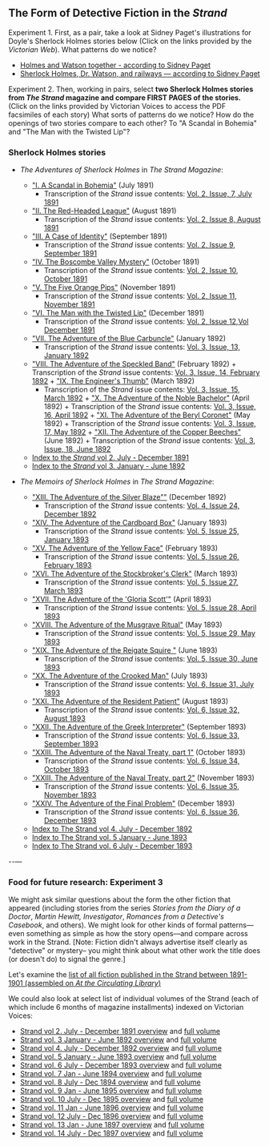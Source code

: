 ## The Form of Detective Fiction in the *Strand*

Experiment 1. First, as a pair, take a look at Sidney Paget's illustrations for Doyle's Sherlock Holmes stories below (Click on the links provided by the *Victorian Web*). What patterns do we notice? 

+ [Holmes and Watson together - according to Sidney Paget](https://victorianweb.org/art/illustration/pagets/together.html)
+ [Sherlock Holmes, Dr. Watson, and railways — according to Sidney Paget](https://victorianweb.org/art/illustration/pagets/rr.html)

Experiment 2. Then, working in pairs, select **two Sherlock Holmes stories from *The Strand* magazine and compare FIRST PAGES of the stories.** (Click on the links provided by Victorian Voices to access the PDF facsimiles of each story) What sorts of patterns do we notice? How do the openings of two stories compare to each other? To "A Scandal in Bohemia" and "The Man with the Twisted Lip"?

### Sherlock Holmes stories

+ *The Adventures of Sherlock Holmes* in *The Strand Magazine*:
	+  ["I. A Scandal in Bohemia"](https://babel.hathitrust.org/cgi/pt?id=njp.32101076380581&seq=69) (July 1891)
		+   Transcription of the *Strand* issue contents: [Vol. 2, Issue, 7, July 1891](https://en.wikisource.org/wiki/The_Strand_Magazine/Volume_2/Issue_7)
	+  ["II. The Red-Headed League"](https://babel.hathitrust.org/cgi/pt?id=njp.32101076380581&seq=198) (August 1891)
		+   Transcription of the *Strand* issue contents:  [Vol. 2, Issue 8, August 1891](https://en.wikisource.org/wiki/The_Strand_Magazine/Volume_2/Issue_8)
	+ ["III. A Case of Identity"](https://babel.hathitrust.org/cgi/pt?id=njp.32101076380581&seq=256) (September 1891)
		+  Transcription of the *Strand* issue contents: [Vol. 2, Issue 9, September 1891](https://en.wikisource.org/wiki/The_Strand_Magazine/Volume_2/Issue_9)
	+ ["IV. The Boscombe Valley Mystery"](https://babel.hathitrust.org/cgi/pt?id=njp.32101076380581&seq=409) (October 1891)
		+   Transcription of the *Strand* issue contents: [Vol. 2, Issue 10, October 1891](https://en.wikisource.org/wiki/The_Strand_Magazine/Volume_2/Issue_10)
	+ ["V. The Five Orange Pips"](https://babel.hathitrust.org/cgi/pt?id=njp.32101076380581&seq=489) (November 1891)
		+  Transcription of the *Strand* issue contents: [Vol. 2, Issue 11, November 1891](https://en.wikisource.org/wiki/The_Strand_Magazine/Volume_2/Issue_11)
	+ ["VI. The Man with the Twisted Lip"](https://babel.hathitrust.org/cgi/pt?id=njp.32101076380581&seq=631) (December 1891)
		+  Transcription of the *Strand* issue contents: [Vol. 2, Issue 12,Vol December 1891](https://en.wikisource.org/wiki/The_Strand_Magazine/Volume_2/Issue_12)
	+  ["VII. The Adventure of the Blue Carbuncle"](https://babel.hathitrust.org/cgi/pt?id=njp.32101076380573&seq=81) (January 1892)
		+   Transcription of the *Strand* issue contents: [Vol. 3, Issue, 13, January 1892](https://en.wikisource.org/wiki/The_Strand_Magazine/Volume_3/Issue_13)
	+    ["VIII. The Adventure of the Speckled Band"](https://babel.hathitrust.org/cgi/pt?id=njp.32101076380573&seq=150) (February 1892)
		+    Transcription of the *Strand* issue contents: [Vol. 3, Issue, 14, February 1892](https://en.wikisource.org/wiki/The_Strand_Magazine/Volume_3/Issue_14)
    	+  ["IX. The Engineer's Thumb"](https://babel.hathitrust.org/cgi/pt?id=njp.32101076380573&seq=284) (March 1892)
	    	+  Transcription of the *Strand* issue contents: [Vol. 3, Issue, 15, March 1892](https://en.wikisource.org/wiki/The_Strand_Magazine/Volume_3/Issue_15)
    	+   ["X. The Adventure of the Noble Bachelor"](https://babel.hathitrust.org/cgi/pt?id=njp.32101076380573&seq=394)  (April 1892)
		+   Transcription of the *Strand* issue contents: [Vol. 3, Issue, 16, April 1892](https://en.wikisource.org/wiki/The_Strand_Magazine/Volume_3/Issue_16)
    	+    ["XI. The Adventure of the Beryl Coronet"](https://babel.hathitrust.org/cgi/pt?id=njp.32101076380573&seq=519) (May 1892)
		+    Transcription of the *Strand* issue contents: [Vol. 3, Issue, 17, May 1892](https://en.wikisource.org/wiki/The_Strand_Magazine/Volume_3/Issue_17)
    	+    ["XII. The Adventure of the Copper Beeches"](https://babel.hathitrust.org/cgi/pt?id=njp.32101076380573&seq=394) (June 1892)
		+    Transcription of the *Strand* issue contents: [Vol. 3, Issue, 18, June 1892](https://en.wikisource.org/wiki/The_Strand_Magazine/Volume_3/Issue_18)
	+    [Index to the *Strand* vol 2. July - December 1891](https://babel.hathitrust.org/cgi/pt?id=njp.32101076380581&seq=677babel.hathitrust.org/cgi/pt?id=njp.32101076380581&seq=677)
	+    [Index to the *Strand* vol 3. January - June 1892](https://babel.hathitrust.org/cgi/pt?id=njp.32101076380573&seq=665)

+ *The Memoirs of Sherlock Holmes* in *The Strand Magazine*: 
	+ ["XIII. The Adventure of the Silver Blaze""](https://babel.hathitrust.org/cgi/pt?id=njp.32101076380565&seq=651) (December 1892)
		+ Transcription of the *Strand* issue contents: [Vol. 4, Issue 24, December 1892](https://en.wikisource.org/wiki/The_Strand_Magazine/Volume_4/Issue_24)
	+ ["XIV. The Adventure of the Cardboard Box"](https://babel.hathitrust.org/cgi/pt?id=njp.32101076380730&seq=69) (January 1893)
		+ Transcription of the *Strand* issue contents: [Vol. 5, Issue 25, January 1893](https://en.wikisource.org/wiki/The_Strand_Magazine/Volume_5/Issue_25)
	+ ["XV. The Adventure of the Yellow Face"](https://babel.hathitrust.org/cgi/pt?id=njp.32101076380730&seq=170) (February 1893)
		+ Transcription of the *Strand* issue contents: [Vol. 5, Issue 26, February 1893](https://en.wikisource.org/wiki/The_Strand_Magazine/Volume_5/Issue_26)
	+ ["XVI. The Adventure of the Stockbroker's Clerk"](https://babel.hathitrust.org/cgi/pt?id=njp.32101076380730&seq=289) (March 1893)
		+ Transcription of the *Strand* issue contents: [Vol. 5, Issue 27, March 1893](https://en.wikisource.org/wiki/The_Strand_Magazine/Volume_5/Issue_27)
	+ ["XVII. The Adventure of the 'Gloria Scott'"](https://babel.hathitrust.org/cgi/pt?id=njp.32101076380730&seq=403) (April 1893)
		+ Transcription of the *Strand* issue contents: [Vol. 5, Issue 28, April 1893](https://en.wikisource.org/wiki/The_Strand_Magazine/Volume_5/Issue_28)
	+ ["XVIII. The Adventure of the Musgrave Ritual"](https://babel.hathitrust.org/cgi/pt?id=njp.32101076380730&seq=487) (May 1893)
		+ Transcription of the *Strand* issue contents: [Vol. 5, Issue 29, May 1893](https://en.wikisource.org/wiki/The_Strand_Magazine/Volume_5/Issue_29)
	+ ["XIX. The Adventure of the Reigate Squire "](https://babel.hathitrust.org/cgi/pt?id=njp.32101076380730&seq=609) (June 1893)
		+ Transcription of the *Strand* issue contents: [Vol. 5, Issue 30, June 1893](https://en.wikisource.org/wiki/The_Strand_Magazine/Volume_5/Issue_30)
	+ ["XX. The Adventure of the Crooked Man"](https://babel.hathitrust.org/cgi/pt?id=mdp.39015086857912&seq=30) (July 1893)
		+ Transcription of the *Strand* issue contents: [Vol. 6, Issue 31, July 1893](https://en.wikisource.org/wiki/The_Strand_Magazine/Volume_6/Issue_31)
	+ ["XXI. The Adventure of the Resident Patient"](https://babel.hathitrust.org/cgi/pt?id=mdp.39015086857912&seq=136) (August 1893)
		+ Transcription of the *Strand* issue contents: [Vol. 6, Issue 32, August 1893](https://en.wikisource.org/wiki/The_Strand_Magazine/Volume_6/Issue_32)
	+ ["XXII. The Adventure of the Greek Interpreter"](https://babel.hathitrust.org/cgi/pt?id=mdp.39015086857912&seq=304) (September 1893)
		+ Transcription of the *Strand* issue contents: [Vol. 6, Issue 33, September 1893](https://en.wikisource.org/wiki/The_Strand_Magazine/Volume_6/Issue_33)
	+ ["XXIII. The Adventure of the Naval Treaty, part 1"](https://babel.hathitrust.org/cgi/pt?id=mdp.39015086857912&seq=400) (October 1893)
		+ Transcription of the *Strand* issue contents: [Vol. 6, Issue 34, October 1893](https://en.wikisource.org/wiki/The_Strand_Magazine/Volume_6/Issue_34)
	+ ["XXIII. The Adventure of the Naval Treaty, part 2"](https://babel.hathitrust.org/cgi/pt?id=mdp.39015086857912&seq=467) (November 1893)
		+ Transcription of the *Strand* issue contents: [Vol. 6, Issue 35, November 1893](https://en.wikisource.org/wiki/The_Strand_Magazine/Volume_6/Issue_35)
	+ ["XXIV. The Adventure of the Final Problem"](https://babel.hathitrust.org/cgi/pt?id=mdp.39015086857912&seq=567) (December 1893)
		+ Transcription of the *Strand* issue contents: [Vol. 6, Issue 36, December 1893](https://en.wikisource.org/wiki/The_Strand_Magazine/Volume_6/Issue_36)
	+ [Index to The Strand vol 4. July - December 1892](https://babel.hathitrust.org/cgi/pt?id=njp.32101076380565&seq=687) 
	+ [Index to The Strand vol. 5 January - June 1893](https://babel.hathitrust.org/cgi/pt?id=njp.32101076380730&seq=657) 
	+ [Index to The Strand vol. 6 July - December 1893](https://babel.hathitrust.org/cgi/pt?id=mdp.39015086857912&seq=729)
	
 	    
--—
### Food for future research: Experiment 3

We might ask similar questions about the form the other fiction that appeared (including stories from the series *Stories from the Diary of a Doctor*, *Martin Hewitt, Investigator*, *Romances from a Detective's Casebook*, and others). We might look for other kinds of formal patterns––even something as simple as how the story opens––and compare across work in the Strand. [Note: Fiction didn't always advertise itself clearly as "detective" or mystery– you might think about what other work the title does (or doesn't do) to signal the genre.]  

Let's examine the [list of all fiction published in the Strand between 1891-1901 (assembled on *At the Circulating Library*)](https://www.victorianresearch.org/atcl/show_periodical.php?jid=122)

We could also look at select list of individual volumes of the Strand (each of which include 6 months of magazine installments) indexed on Victorian Voices:

+ [Strand vol 2. July - December 1891 overview](https://www.victorianvoices.net/magazines/Strand/S1891B.shtml) and [full volume](https://babel.hathitrust.org/cgi/pt?id=njp.32101076380581)
+ [Strand vol. 3 January - June 1892 overview](https://www.victorianvoices.net/magazines/Strand/S1892A.shtml) and [full volume](https://babel.hathitrust.org/cgi/pt?id=njp.32101076380573) 
+ [Strand vol 4. July - December 1892 overview](https://www.victorianvoices.net/magazines/Strand/S1892B.shtml) and [full volume](https://babel.hathitrust.org/cgi/pt?id=uc1.b2892348)
+ [Strand vol. 5 January - June 1893 overview](https://www.victorianvoices.net/magazines/Strand/S1893A.shtml) and [full volume ](https://babel.hathitrust.org/cgi/pt?id=inu.30000093241192)
+ [Strand vol. 6 July - December 1893 overview](https://www.victorianvoices.net/magazines/Strand/S1893B.shtml) and [full volume](https://babel.hathitrust.org/cgi/pt?id=njp.32101076380722)
+ [Strand vol. 7 Jan - June 1894 overview](https://www.victorianvoices.net/magazines/Strand/S1894A.shtml) and [full volume](https://babel.hathitrust.org/cgi/pt?id=msu.31293023098977&seq=1)
+ [Strand vol. 8 July - Dec 1894 overview](https://www.victorianvoices.net/magazines/Strand/S1894B.shtml) and [full volume](https://babel.hathitrust.org/cgi/pt?id=uc1.31210008684712&seq=1)
+ [Strand vol. 9 Jan - June 1895 overview](https://www.victorianvoices.net/magazines/Strand/S1895A.shtml) and [full volume](https://babel.hathitrust.org/cgi/pt?id=umn.31951002786775j) 
+ [Strand vol. 10 July - Dec 1895 overview](https://www.victorianvoices.net/magazines/Strand/S1895B.shtm) and [full volume](https://babel.hathitrust.org/cgi/pt?id=njp.32101076380680)
+ [Strand vol. 11 Jan - June 1896 overview](https://www.victorianvoices.net/magazines/Strand/S1896A.shtml) and [full volume](https://babel.hathitrust.org/cgi/pt?id=iau.31858033643085)
+ [Strand vol. 12 July - Dec 1896 overview](https://www.victorianvoices.net/magazines/Strand/S1896B.shtml) and [full volume](https://babel.hathitrust.org/cgi/pt?id=njp.32101045356415)
+ [Strand vol. 13 Jan - June 1897 overview](https://www.victorianvoices.net/magazines/Strand/S1897A.shtml) and [full volume](https://babel.hathitrust.org/cgi/pt?id=iau.31858033643101)
+ [Strand vol. 14 July - Dec 1897 overview](https://www.victorianvoices.net/magazines/Strand/S1897B.shtml) and [full volume](https://babel.hathitrust.org/cgi/pt?id=mdp.39015056049466)


